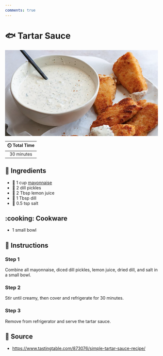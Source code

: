 ```yaml
---
comments: true
---
```

# :fish: Tartar Sauce

![Tartar Sauce](../assets/images/simple-tartar-sauce.png)

| :timer_clock: Total Time |
|:-----------------------: |
| 30 minutes |

## :salt: Ingredients

- :egg: 1 cup [mayonnaise][1]
- :cucumber: 2 dill pickles
- :lemon: 2 Tbsp lemon juice
- :herb: 1 Tbsp dill
- :salt: 0.5 tsp salt

## :cooking: Cookware

- 1 small bowl

## :pencil: Instructions

### Step 1

Combine all mayonnaise, diced dill pickles, lemon juice, dried dill, and salt in a small bowl.

### Step 2

Stir until creamy, then cover and refrigerate for 30 minutes.

### Step 3

Remove from refrigerator and serve the tartar sauce.

## :link: Source

- <https://www.tastingtable.com/873076/simple-tartar-sauce-recipe/>

[1]: <./mayonnaise.md>
